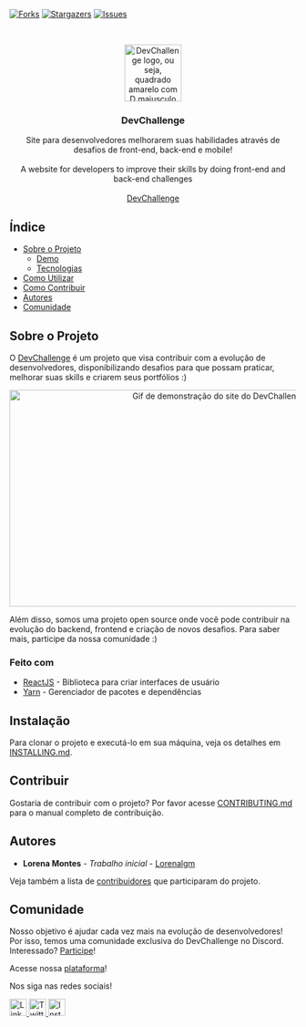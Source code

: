 [![Forks][forks-shield]][forks-url]
[![Stargazers][stars-shield]][stars-url]
[![Issues][issues-shield]][issues-url]

<br />
<p align="center">
  <a href="https://devchallenge.now.sh/">
    <img 
      src="https://trello-attachments.s3.amazonaws.com/590fa896d2d25e50583de620/500x500/0bdcc819ea145cb0167619c6d00f2174/D.png"
      alt="DevChallenge logo, ou seja, quadrado amarelo com D maiusculo preto na cor preta" 
      width="100" 
      height="100"
    />
  </a>
</p>
  
<h3 align="center">DevChallenge</h3>

<p align="center">
  Site para desenvolvedores melhorarem suas habilidades através de desafios de front-end, back-end e mobile!
  <br />
  <br />
  A website for developers to improve their skills by doing front-end and back-end challenges
  <br />
  <br />
  <a href="https://www.devchallenge.com.br/">DevChallenge</a>    
</p>

## Índice

- [Sobre o Projeto](#sobre-o-projeto)
  - [Demo](#demo)
  - [Tecnologias](#feito-com)
- [Como Utilizar](#instalação)
- [Como Contribuir](#contribuir)
- [Autores](#autores)
- [Comunidade](#comunidade)

## Sobre o Projeto

O [DevChallenge](https://www.devchallenge.com.br/) é um projeto que visa contribuir com a evolução de desenvolvedores, disponibilizando desafios para que possam praticar, melhorar suas skills e criarem seus portfólios :)

<p align="center">
  <img 
    id="demo"
    src="https://i.ibb.co/nLGdpF4/novosdesafioss.gif"
    alt="Gif de demonstração do site do DevChallenge"
    width="720" 
    height="380"
  />
</p>

Além disso, somos uma projeto open source onde você pode contribuir na evolução do backend, frontend e criação de novos desafios. Para saber mais, participe da nossa comunidade :)

### Feito com

- [ReactJS](https://pt-br.reactjs.org/) - Biblioteca para criar interfaces de usuário
- [Yarn](https://yarnpkg.com/) - Gerenciador de pacotes e dependências

## Instalação

Para clonar o projeto e executá-lo em sua máquina, veja os detalhes em [INSTALLING.md](INSTALLING.md).

## Contribuir

Gostaria de contribuir com o projeto? Por favor acesse [CONTRIBUTING.md](CONTRIBUTING.md) para o manual completo de contribuição.

## Autores

- **Lorena Montes** - _Trabalho inicial_ - [Lorenalgm](https://github.com/Lorenalgm)

Veja também a lista de [contribuidores](https://devchallenge.now.sh/devs) que participaram do projeto.

## Comunidade

Nosso objetivo é ajudar cada vez mais na evolução de desenvolvedores! Por isso, temos uma comunidade exclusiva do DevChallenge no Discord. Interessado? [Participe](https://discord.gg/yvYXhGj)!

Acesse nossa [plataforma](https://devchallenge.now.sh/)!

Nos siga nas redes sociais!

<th>
  <td>
    <a href="https://www.linkedin.com/company/devchallenge/">
      <img 
        src="https://image.flaticon.com/icons/svg/1384/1384014.svg" 
        width="30px" 
        height="30px" 
        alt="LinkedIn logo"
      />
    </a>
  </td>
  <td>
    <a href="https://twitter.com/dev_challenge">
      <img 
        src="https://cdn3.iconfinder.com/data/icons/picons-social/57/43-twitter-512.png" 
        width="30px" 
        height="30px"
        alt="Twitter logo"
      />
    </a>
  </td>
  <td>
    <a href="https://www.instagram.com/devchallenge/">
      <img 
        src="https://cdn4.iconfinder.com/data/icons/picons-social/57/38-instagram-3-512.png"
        width="30px"
        height="30px"
        alt="Instagram logo"
      />
    </a>
  </td>
</th>

[forks-shield]: https://img.shields.io/github/forks/Lorenalgm/DevChallenge.svg?style=flat-square
[forks-url]: https://github.com/Lorenalgm/DevChallenge/network/members
[stars-shield]: https://img.shields.io/github/stars/Lorenalgm/DevChallenge.svg?style=flat-square
[stars-url]: https://github.com/Lorenalgm/DevChallenge/stargazers
[issues-shield]: https://img.shields.io/github/issues/Lorenalgm/DevChallenge.svg?style=flat-square
[issues-url]: https://github.com/Lorenalgm/DevChallenge/issues
